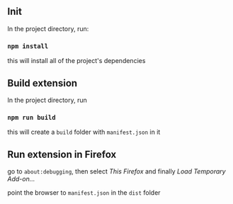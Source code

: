 ## Init

In the project directory, run:

### `npm install`

this will install all of the project's dependencies

## Build extension

In the project directory, run

### `npm run build`

this will create a `build` folder with `manifest.json` in it

## Run extension in Firefox

go to `about:debugging`, then select _This Firefox_ and finally _Load Temporary Add-on..._

point the browser to `manifest.json` in the `dist` folder
